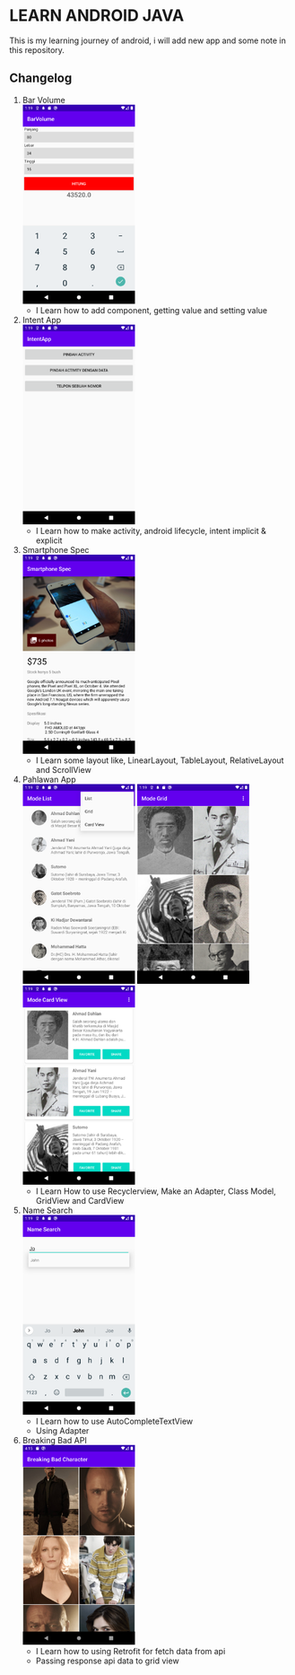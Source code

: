 # LEARN ANDROID JAVA
This is my learning journey of android, i will add new app and some note in this repository. 

## Changelog
1. Bar Volume <br>
    <img src="assets-markdown/bar-volume.png" width="200"/>
    - I Learn how to add component, getting value and setting value
2. Intent App <br>
    <img src="assets-markdown/intent-app.png" width="200"/>
    - I Learn how to make activity, android lifecycle, intent implicit & explicit
3. Smartphone Spec <br>
    <img src="assets-markdown/smartphone-spec.png" alt="drawing" width="200"/>
    - I Learn some layout like, LinearLayout, TableLayout, RelativeLayout and ScrollView
4. Pahlawan App <br>
    <img src="assets-markdown/pahlawan-app1.png" alt="drawing" width="200"/>
    <img src="assets-markdown/pahlawan-app2.png" alt="drawing" width="200"/>
    <img src="assets-markdown/pahlawan-app3.png" alt="drawing" width="200"/>
    - I Learn How to use Recyclerview, Make an Adapter, Class Model, GridView and CardView
5. Name Search <br>
    <img src="assets-markdown/name-search.png" alt="drawing" width="200"/>
    - I Learn how to use AutoCompleteTextView
    - Using Adapter
6. Breaking Bad API <br>
    <img src="assets-markdown/breaking-bad-app.png" alt="drawing" width="200"/>
    - I Learn how to using Retrofit for fetch data from api
    - Passing response api data to grid view